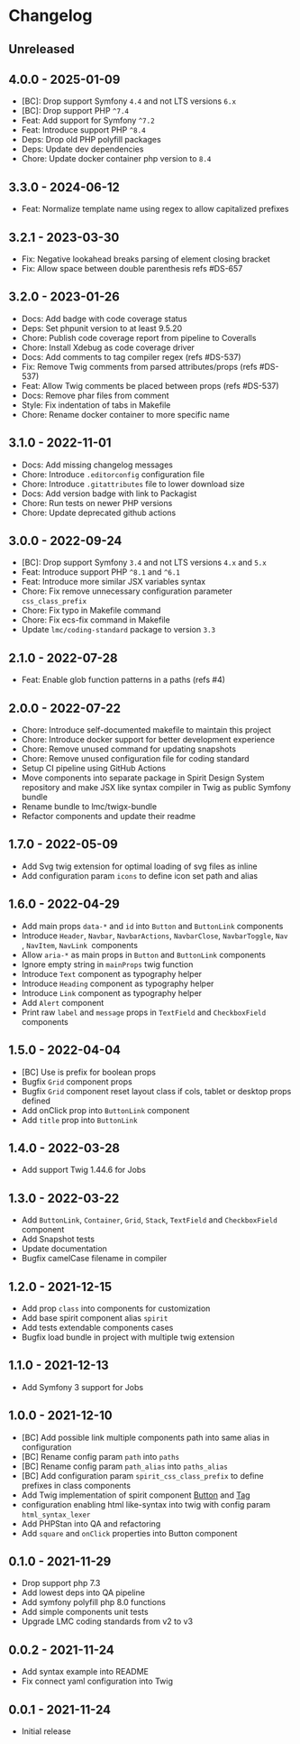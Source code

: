# Changelog

<!-- There should always be "Unreleased" section at the beginning. -->
## Unreleased

## 4.0.0 - 2025-01-09
- [BC]: Drop support Symfony `4.4` and not LTS versions `6.x`
- [BC]: Drop support PHP `^7.4`
- Feat: Add support for Symfony `^7.2`
- Feat: Introduce support PHP `^8.4`
- Deps: Drop old PHP polyfill packages
- Deps: Update dev dependencies
- Chore: Update docker container php version to `8.4`

## 3.3.0 - 2024-06-12
- Feat: Normalize template name using regex to allow capitalized prefixes

## 3.2.1 - 2023-03-30
- Fix: Negative lookahead breaks parsing of element closing bracket
- Fix: Allow space between double parenthesis refs #DS-657

## 3.2.0 - 2023-01-26
- Docs: Add badge with code coverage status
- Deps: Set phpunit version to at least 9.5.20
- Chore: Publish code coverage report from pipeline to Coveralls
- Chore: Install Xdebug as code coverage driver
- Docs: Add comments to tag compiler regex (refs #DS-537)
- Fix: Remove Twig comments from parsed attributes/props (refs #DS-537)
- Feat: Allow Twig comments be placed between props (refs #DS-537)
- Docs: Remove phar files from comment
- Style: Fix indentation of tabs in Makefile
- Chore: Rename docker container to more specific name

## 3.1.0 - 2022-11-01
- Docs: Add missing changelog messages
- Chore: Introduce `.editorconfig` configuration file
- Chore: Introduce `.gitattributes` file to lower download size
- Docs: Add version badge with link to Packagist
- Chore: Run tests on newer PHP versions
- Chore: Update deprecated github actions

## 3.0.0 - 2022-09-24
- [BC]: Drop support Symfony `3.4` and not LTS versions `4.x` and `5.x`
- Feat: Introduce support PHP `^8.1` and `^6.1`
- Feat: Introduce more similar JSX variables syntax
- Chore: Fix remove unnecessary configuration parameter `css_class_prefix`
- Chore: Fix typo in Makefile command
- Chore: Fix ecs-fix command in Makefile
- Update `lmc/coding-standard` package to version `3.3`

## 2.1.0 - 2022-07-28
- Feat: Enable glob function patterns in a paths (refs #4)

## 2.0.0 - 2022-07-22
- Chore: Introduce self-documented makefile to maintain this project
- Chore: Introduce docker support for better development experience
- Chore: Remove unused command for updating snapshots
- Chore: Remove unused configuration file for coding standard
- Setup CI pipeline using GitHub Actions
- Move components into separate package in Spirit Design System repository
    and make JSX like syntax compiler in Twig as public Symfony bundle
- Rename bundle to lmc/twigx-bundle
- Refactor components and update their readme


## 1.7.0 - 2022-05-09
- Add Svg twig extension for optimal loading of svg files as inline
- Add configuration param `icons` to define icon set path and alias

## 1.6.0 - 2022-04-29
- Add main props `data-*` and `id` into `Button` and `ButtonLink` components
- Introduce `Header`, `Navbar`, `NavbarActions`, `NavbarClose`, `NavbarToggle`, `Nav `, `NavItem`, `NavLink `components
- Allow `aria-*` as main props in `Button` and `ButtonLink` components
- Ignore empty string in `mainProps` twig function
- Introduce `Text` component as typography helper
- Introduce `Heading` component as typography helper
- Introduce `Link` component as typography helper
- Add `Alert` component
- Print raw `label` and `message` props in `TextField` and `CheckboxField` components

## 1.5.0 - 2022-04-04
- [BC] Use is prefix for boolean props
- Bugfix `Grid` component props
- Bugfix `Grid` component reset layout class if cols, tablet or desktop props defined
- Add onClick prop into `ButtonLink` component
- Add `title` prop into `ButtonLink`

## 1.4.0 - 2022-03-28
- Add support Twig 1.44.6 for Jobs

## 1.3.0 - 2022-03-22
- Add `ButtonLink`, `Container`, `Grid`, `Stack`, `TextField` and `CheckboxField` component
- Add Snapshot tests
- Update documentation
- Bugfix camelCase filename in compiler

## 1.2.0 - 2021-12-15
- Add prop `class` into components for customization
- Add base spirit component alias `spirit`
- Add tests extendable components cases
- Bugfix load bundle in project with multiple twig extension

## 1.1.0 - 2021-12-13
- Add Symfony 3 support for Jobs

## 1.0.0 - 2021-12-10
- [BC] Add possible link multiple components path into same alias in configuration
- [BC] Rename config param `path` into `paths`
- [BC] Rename config param `path_alias` into `paths_alias`
- [BC] Add configuration param `spirit_css_class_prefix` to define prefixes in class components
- Add Twig implementation of spirit component [Button](https://github.com/lmc-eu/spirit-design-system/tree/main/packages/web/src/components/Button) and [Tag](https://github.com/lmc-eu/spirit-design-system/tree/main/packages/web/src/components/Tag)
- configuration enabling html like-syntax into twig with config param `html_syntax_lexer`
- Add PHPStan into QA and refactoring
- Add `square` and `onClick` properties into Button component

## 0.1.0 - 2021-11-29
- Drop support php 7.3
- Add lowest deps into QA pipeline
- Add symfony polyfill php 8.0 functions
- Add simple components unit tests
- Upgrade LMC coding standards from v2 to v3

## 0.0.2 - 2021-11-24
- Add syntax example into README
- Fix connect yaml configuration into Twig

## 0.0.1 - 2021-11-24
- Initial release

